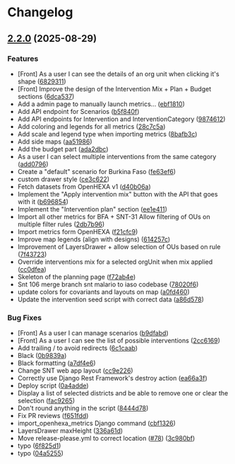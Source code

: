 # Changelog

## [2.2.0](https://github.com/BLSQ/snt-malaria/compare/2.1.0...2.2.0) (2025-08-29)


### Features

* [Front] As a user I can see the details of an org unit when clicking it's shape ([6829311](https://github.com/BLSQ/snt-malaria/commit/68293111763ad14cb93f49efefc6bd3e21e5fed3))
* [Front] Improve the design of the Intervention Mix + Plan + Budget sections ([6dca537](https://github.com/BLSQ/snt-malaria/commit/6dca537cdcbc034a4cb4d6799a5808b010c10e90))
* Add a admin page to manually launch metrics... ([ebf1810](https://github.com/BLSQ/snt-malaria/commit/ebf1810c096d014d0bfb688bf0cf7b886d9a4f0f))
* Add API endpoint for Scenarios ([b5f840f](https://github.com/BLSQ/snt-malaria/commit/b5f840fa11d1701f556313935a5ea7e46380bfa9))
* Add API endpoints for Intervention and InterventionCategory ([9874612](https://github.com/BLSQ/snt-malaria/commit/987461258b93ab35ec391eab75036edacdb4f057))
* Add coloring and legends for all metrics ([28c7c5a](https://github.com/BLSQ/snt-malaria/commit/28c7c5a6baf587616659a4798222584d7ad5b97b))
* Add scale and legend type when importing metrics ([8bafb3c](https://github.com/BLSQ/snt-malaria/commit/8bafb3cf12041abde726cad6cc472e769f9f06dd))
* Add side maps ([aa51986](https://github.com/BLSQ/snt-malaria/commit/aa5198663488e6536e5d9a31aff727a7411e0b0f))
* Add the budget part ([ada2dbc](https://github.com/BLSQ/snt-malaria/commit/ada2dbc8c4f9bf465cd849951b1f6ce8667832bc))
* As a user I can select multiple interventions from the same category ([add0796](https://github.com/BLSQ/snt-malaria/commit/add079674e93ce29594d396d3b21bb04a3ea8d11))
* Create a "default" scenario for Burkina Faso ([fe63ef6](https://github.com/BLSQ/snt-malaria/commit/fe63ef6dc0922ae653d66f4fa2fa5af013705d22))
* custom drawer style ([ce3c622](https://github.com/BLSQ/snt-malaria/commit/ce3c622b3c6ab31a684379ee763c334a12869373))
* Fetch datasets from OpenHEXA v1 ([d40b06a](https://github.com/BLSQ/snt-malaria/commit/d40b06a5bc49d3bc3cb287cd8096b203951928d3))
* Implement the "Apply intervention mix" button with the API that goes with it ([b696854](https://github.com/BLSQ/snt-malaria/commit/b696854c9fcd237bf65a2be52982d0c23f189b04))
* Implement the "Intervention plan" section ([ee1e411](https://github.com/BLSQ/snt-malaria/commit/ee1e411b51a3dc4be3df28fd4bb652a88edbf8f5))
* Import all other metrics for BFA + SNT-31 Allow filtering of OUs on multiple filter rules ([2db7b96](https://github.com/BLSQ/snt-malaria/commit/2db7b96ceaa99ebfa831fda6a30e6cc96975221c))
* Import metrics form OpenHEXA ([f21cfc9](https://github.com/BLSQ/snt-malaria/commit/f21cfc9fbfc4be3dfe004db26688f50d51da7953))
* Improve map legends (align with designs) ([614257c](https://github.com/BLSQ/snt-malaria/commit/614257c7f7d6504e07677c88801d23a3e613cea7))
* Improvement of LayersDrawer + allow selection of OUs based on rule ([7f43723](https://github.com/BLSQ/snt-malaria/commit/7f43723c3a83efed710bed48e57a394a283dcfe7))
* Override interventions mix for a selected orgUnit when mix applied ([cc0dfea](https://github.com/BLSQ/snt-malaria/commit/cc0dfeae7f0b9ac8f674b9b584ec661abc3af013))
* Skeleton of the planning page ([f72ab4e](https://github.com/BLSQ/snt-malaria/commit/f72ab4e2bf868cb147e58e632b570a50331358c3))
* Snt 106 merge branch snt malario to iaso codebase ([78020f6](https://github.com/BLSQ/snt-malaria/commit/78020f669e6801a76b56b6f6b6c2c22c94d90795))
* update colors for covariants and layouts on map ([a0fd460](https://github.com/BLSQ/snt-malaria/commit/a0fd4607feaef7df52dc90cc384ed0fe5632a92f))
* Update the intervention seed script with correct data ([a86d578](https://github.com/BLSQ/snt-malaria/commit/a86d57831b01e9052bda163bb9675f59965724b2))


### Bug Fixes

* [Front] As a user I can manage scenarios ([b9dfabd](https://github.com/BLSQ/snt-malaria/commit/b9dfabd506a3835193cf432d9dd9e6bbc3e0af2a))
* [Front] As a user I can see the list of possible interventions ([2cc6169](https://github.com/BLSQ/snt-malaria/commit/2cc61699466971a2df528acde3be260726279a8c))
* Add trailing / to avoid redirects ([6c1caab](https://github.com/BLSQ/snt-malaria/commit/6c1caabc7a14546ae4f66078dc59bdfe69c63486))
* Black ([0b9839a](https://github.com/BLSQ/snt-malaria/commit/0b9839affcd5c1ebad6968d37fe437755341fa77))
* Black formatting ([a7df4e6](https://github.com/BLSQ/snt-malaria/commit/a7df4e63c90675135b8e30a44066003b445833ff))
* Change SNT web app layout ([cc9e226](https://github.com/BLSQ/snt-malaria/commit/cc9e22634c6f68fa49344476af5f421fbe7eb0a9))
* Correctly use Django Rest Framework's destroy action ([ea66a3f](https://github.com/BLSQ/snt-malaria/commit/ea66a3fad0a0ca63f5bc7793d37b73d8ea5e2092))
* Deploy script ([0a4adde](https://github.com/BLSQ/snt-malaria/commit/0a4addee64e40d4584156caa8860ba36c3a6aa1b))
* Display a list of selected districts and be able to remove one or clear the selection ([fac9265](https://github.com/BLSQ/snt-malaria/commit/fac9265cdac4d6b7d51d852d1c7d0704627978b3))
* Don't round anything in the script ([8444d78](https://github.com/BLSQ/snt-malaria/commit/8444d78c8a1863e2e650911e6d579d164dcedaee))
* Fix PR reviews ([f651fdd](https://github.com/BLSQ/snt-malaria/commit/f651fdd8a40daff0beb154134e630355ecca7d04))
* import_openhexa_metrics Django command ([cbf1326](https://github.com/BLSQ/snt-malaria/commit/cbf1326af2fcd3a2648713af1683bbe44d1aa324))
* LayersDrawer maxHeight ([336a61d](https://github.com/BLSQ/snt-malaria/commit/336a61db377a6b75677ee68282ab3ef7cc17ed65))
* Move release-please.yml to correct location ([#78](https://github.com/BLSQ/snt-malaria/issues/78)) ([3c980bf](https://github.com/BLSQ/snt-malaria/commit/3c980bfa74732ff975b4fe7e6e2b3d99215b26ed))
* typo ([6f825d1](https://github.com/BLSQ/snt-malaria/commit/6f825d1a471860c5a2d381f8f1e6188f6ae817d4))
* typo ([04a5255](https://github.com/BLSQ/snt-malaria/commit/04a5255261deb6d6e495d5c2601c98e395e94e2e))
